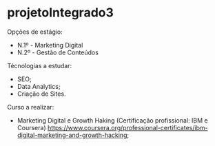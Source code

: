 # projetoIntegrado3

Opções de estágio: 
- N.1º - Marketing Digital
- N.2º - Gestão de Conteúdos

Técnologias a estudar:
- SEO;
- Data Analytics;
- Criação de Sites.

Curso a realizar:
- Marketing Digital e Growth Haking (Certificação profissional: IBM e Coursera)
    https://www.coursera.org/professional-certificates/ibm-digital-marketing-and-growth-hacking;
